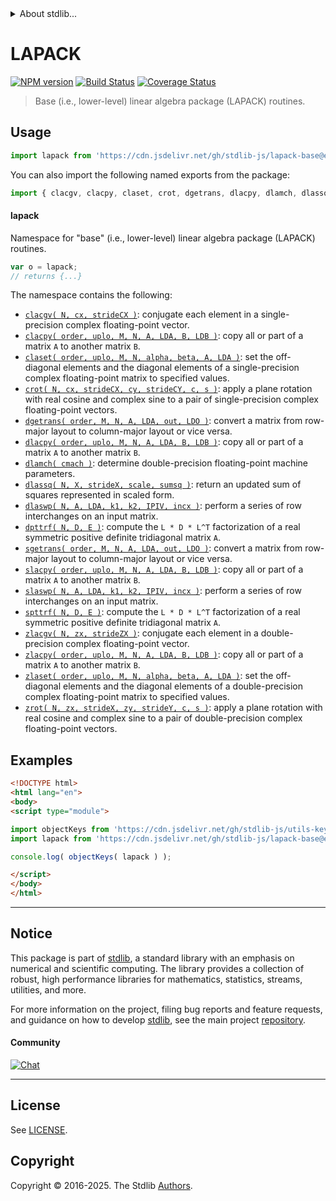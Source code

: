 <!--

@license Apache-2.0

Copyright (c) 2024 The Stdlib Authors.

Licensed under the Apache License, Version 2.0 (the "License");
you may not use this file except in compliance with the License.
You may obtain a copy of the License at

   http://www.apache.org/licenses/LICENSE-2.0

Unless required by applicable law or agreed to in writing, software
distributed under the License is distributed on an "AS IS" BASIS,
WITHOUT WARRANTIES OR CONDITIONS OF ANY KIND, either express or implied.
See the License for the specific language governing permissions and
limitations under the License.

-->


<details>
  <summary>
    About stdlib...
  </summary>
  <p>We believe in a future in which the web is a preferred environment for numerical computation. To help realize this future, we've built stdlib. stdlib is a standard library, with an emphasis on numerical and scientific computation, written in JavaScript (and C) for execution in browsers and in Node.js.</p>
  <p>The library is fully decomposable, being architected in such a way that you can swap out and mix and match APIs and functionality to cater to your exact preferences and use cases.</p>
  <p>When you use stdlib, you can be absolutely certain that you are using the most thorough, rigorous, well-written, studied, documented, tested, measured, and high-quality code out there.</p>
  <p>To join us in bringing numerical computing to the web, get started by checking us out on <a href="https://github.com/stdlib-js/stdlib">GitHub</a>, and please consider <a href="https://opencollective.com/stdlib">financially supporting stdlib</a>. We greatly appreciate your continued support!</p>
</details>

# LAPACK

[![NPM version][npm-image]][npm-url] [![Build Status][test-image]][test-url] [![Coverage Status][coverage-image]][coverage-url] <!-- [![dependencies][dependencies-image]][dependencies-url] -->

> Base (i.e., lower-level) linear algebra package (LAPACK) routines.



<section class="usage">

## Usage

```javascript
import lapack from 'https://cdn.jsdelivr.net/gh/stdlib-js/lapack-base@esm/index.mjs';
```

You can also import the following named exports from the package:

```javascript
import { clacgv, clacpy, claset, crot, dgetrans, dlacpy, dlamch, dlassq, dlaswp, dpttrf, sgetrans, slacpy, slaswp, spttrf, zlacgv, zlacpy, zlaset, zrot } from 'https://cdn.jsdelivr.net/gh/stdlib-js/lapack-base@esm/index.mjs';
```

#### lapack

Namespace for "base" (i.e., lower-level) linear algebra package (LAPACK) routines.

```javascript
var o = lapack;
// returns {...}
```

The namespace contains the following:

<!-- <toc pattern="*"> -->

<div class="namespace-toc">

-   <span class="signature">[`clacgv( N, cx, strideCX )`][@stdlib/lapack/base/clacgv]</span><span class="delimiter">: </span><span class="description">conjugate each element in a single-precision complex floating-point vector.</span>
-   <span class="signature">[`clacpy( order, uplo, M, N, A, LDA, B, LDB )`][@stdlib/lapack/base/clacpy]</span><span class="delimiter">: </span><span class="description">copy all or part of a matrix `A` to another matrix `B`.</span>
-   <span class="signature">[`claset( order, uplo, M, N, alpha, beta, A, LDA )`][@stdlib/lapack/base/claset]</span><span class="delimiter">: </span><span class="description">set the off-diagonal elements and the diagonal elements of a single-precision complex floating-point matrix to specified values.</span>
-   <span class="signature">[`crot( N, cx, strideCX, cy, strideCY, c, s )`][@stdlib/lapack/base/crot]</span><span class="delimiter">: </span><span class="description">apply a plane rotation with real cosine and complex sine to a pair of single-precision complex floating-point vectors.</span>
-   <span class="signature">[`dgetrans( order, M, N, A, LDA, out, LDO )`][@stdlib/lapack/base/dge-trans]</span><span class="delimiter">: </span><span class="description">convert a matrix from row-major layout to column-major layout or vice versa.</span>
-   <span class="signature">[`dlacpy( order, uplo, M, N, A, LDA, B, LDB )`][@stdlib/lapack/base/dlacpy]</span><span class="delimiter">: </span><span class="description">copy all or part of a matrix `A` to another matrix `B`.</span>
-   <span class="signature">[`dlamch( cmach )`][@stdlib/lapack/base/dlamch]</span><span class="delimiter">: </span><span class="description">determine double-precision floating-point machine parameters.</span>
-   <span class="signature">[`dlassq( N, X, strideX, scale, sumsq )`][@stdlib/lapack/base/dlassq]</span><span class="delimiter">: </span><span class="description">return an updated sum of squares represented in scaled form.</span>
-   <span class="signature">[`dlaswp( N, A, LDA, k1, k2, IPIV, incx )`][@stdlib/lapack/base/dlaswp]</span><span class="delimiter">: </span><span class="description">perform a series of row interchanges on an input matrix.</span>
-   <span class="signature">[`dpttrf( N, D, E )`][@stdlib/lapack/base/dpttrf]</span><span class="delimiter">: </span><span class="description">compute the `L * D * L^T` factorization of a real symmetric positive definite tridiagonal matrix `A`.</span>
-   <span class="signature">[`sgetrans( order, M, N, A, LDA, out, LDO )`][@stdlib/lapack/base/sge-trans]</span><span class="delimiter">: </span><span class="description">convert a matrix from row-major layout to column-major layout or vice versa.</span>
-   <span class="signature">[`slacpy( order, uplo, M, N, A, LDA, B, LDB )`][@stdlib/lapack/base/slacpy]</span><span class="delimiter">: </span><span class="description">copy all or part of a matrix `A` to another matrix `B`.</span>
-   <span class="signature">[`slaswp( N, A, LDA, k1, k2, IPIV, incx )`][@stdlib/lapack/base/slaswp]</span><span class="delimiter">: </span><span class="description">perform a series of row interchanges on an input matrix.</span>
-   <span class="signature">[`spttrf( N, D, E )`][@stdlib/lapack/base/spttrf]</span><span class="delimiter">: </span><span class="description">compute the `L * D * L^T` factorization of a real symmetric positive definite tridiagonal matrix `A`.</span>
-   <span class="signature">[`zlacgv( N, zx, strideZX )`][@stdlib/lapack/base/zlacgv]</span><span class="delimiter">: </span><span class="description">conjugate each element in a double-precision complex floating-point vector.</span>
-   <span class="signature">[`zlacpy( order, uplo, M, N, A, LDA, B, LDB )`][@stdlib/lapack/base/zlacpy]</span><span class="delimiter">: </span><span class="description">copy all or part of a matrix `A` to another matrix `B`.</span>
-   <span class="signature">[`zlaset( order, uplo, M, N, alpha, beta, A, LDA )`][@stdlib/lapack/base/zlaset]</span><span class="delimiter">: </span><span class="description">set the off-diagonal elements and the diagonal elements of a double-precision complex floating-point matrix to specified values.</span>
-   <span class="signature">[`zrot( N, zx, strideX, zy, strideY, c, s )`][@stdlib/lapack/base/zrot]</span><span class="delimiter">: </span><span class="description">apply a plane rotation with real cosine and complex sine to a pair of double-precision complex floating-point vectors.</span>

</div>

<!-- </toc> -->

</section>

<!-- /.usage -->

<section class="examples">

## Examples

<!-- TODO: better examples -->

<!-- eslint no-undef: "error" -->

```html
<!DOCTYPE html>
<html lang="en">
<body>
<script type="module">

import objectKeys from 'https://cdn.jsdelivr.net/gh/stdlib-js/utils-keys@esm/index.mjs';
import lapack from 'https://cdn.jsdelivr.net/gh/stdlib-js/lapack-base@esm/index.mjs';

console.log( objectKeys( lapack ) );

</script>
</body>
</html>
```

</section>

<!-- /.examples -->

<!-- Section for related `stdlib` packages. Do not manually edit this section, as it is automatically populated. -->

<section class="related">

</section>

<!-- /.related -->

<!-- Section for all links. Make sure to keep an empty line after the `section` element and another before the `/section` close. -->


<section class="main-repo" >

* * *

## Notice

This package is part of [stdlib][stdlib], a standard library with an emphasis on numerical and scientific computing. The library provides a collection of robust, high performance libraries for mathematics, statistics, streams, utilities, and more.

For more information on the project, filing bug reports and feature requests, and guidance on how to develop [stdlib][stdlib], see the main project [repository][stdlib].

#### Community

[![Chat][chat-image]][chat-url]

---

## License

See [LICENSE][stdlib-license].


## Copyright

Copyright &copy; 2016-2025. The Stdlib [Authors][stdlib-authors].

</section>

<!-- /.stdlib -->

<!-- Section for all links. Make sure to keep an empty line after the `section` element and another before the `/section` close. -->

<section class="links">

[npm-image]: http://img.shields.io/npm/v/@stdlib/lapack-base.svg
[npm-url]: https://npmjs.org/package/@stdlib/lapack-base

[test-image]: https://github.com/stdlib-js/lapack-base/actions/workflows/test.yml/badge.svg?branch=main
[test-url]: https://github.com/stdlib-js/lapack-base/actions/workflows/test.yml?query=branch:main

[coverage-image]: https://img.shields.io/codecov/c/github/stdlib-js/lapack-base/main.svg
[coverage-url]: https://codecov.io/github/stdlib-js/lapack-base?branch=main

<!--

[dependencies-image]: https://img.shields.io/david/stdlib-js/lapack-base.svg
[dependencies-url]: https://david-dm.org/stdlib-js/lapack-base/main

-->

[chat-image]: https://img.shields.io/gitter/room/stdlib-js/stdlib.svg
[chat-url]: https://app.gitter.im/#/room/#stdlib-js_stdlib:gitter.im

[stdlib]: https://github.com/stdlib-js/stdlib

[stdlib-authors]: https://github.com/stdlib-js/stdlib/graphs/contributors

[umd]: https://github.com/umdjs/umd
[es-module]: https://developer.mozilla.org/en-US/docs/Web/JavaScript/Guide/Modules

[deno-url]: https://github.com/stdlib-js/lapack-base/tree/deno
[deno-readme]: https://github.com/stdlib-js/lapack-base/blob/deno/README.md
[umd-url]: https://github.com/stdlib-js/lapack-base/tree/umd
[umd-readme]: https://github.com/stdlib-js/lapack-base/blob/umd/README.md
[esm-url]: https://github.com/stdlib-js/lapack-base/tree/esm
[esm-readme]: https://github.com/stdlib-js/lapack-base/blob/esm/README.md
[branches-url]: https://github.com/stdlib-js/lapack-base/blob/main/branches.md

[stdlib-license]: https://raw.githubusercontent.com/stdlib-js/lapack-base/main/LICENSE

<!-- <toc-links> -->

[@stdlib/lapack/base/clacgv]: https://github.com/stdlib-js/lapack-base-clacgv/tree/esm

[@stdlib/lapack/base/clacpy]: https://github.com/stdlib-js/lapack-base-clacpy/tree/esm

[@stdlib/lapack/base/claset]: https://github.com/stdlib-js/lapack-base-claset/tree/esm

[@stdlib/lapack/base/crot]: https://github.com/stdlib-js/lapack-base-crot/tree/esm

[@stdlib/lapack/base/dge-trans]: https://github.com/stdlib-js/lapack-base-dge-trans/tree/esm

[@stdlib/lapack/base/dlacpy]: https://github.com/stdlib-js/lapack-base-dlacpy/tree/esm

[@stdlib/lapack/base/dlamch]: https://github.com/stdlib-js/lapack-base-dlamch/tree/esm

[@stdlib/lapack/base/dlassq]: https://github.com/stdlib-js/lapack-base-dlassq/tree/esm

[@stdlib/lapack/base/dlaswp]: https://github.com/stdlib-js/lapack-base-dlaswp/tree/esm

[@stdlib/lapack/base/dpttrf]: https://github.com/stdlib-js/lapack-base-dpttrf/tree/esm

[@stdlib/lapack/base/sge-trans]: https://github.com/stdlib-js/lapack-base-sge-trans/tree/esm

[@stdlib/lapack/base/slacpy]: https://github.com/stdlib-js/lapack-base-slacpy/tree/esm

[@stdlib/lapack/base/slaswp]: https://github.com/stdlib-js/lapack-base-slaswp/tree/esm

[@stdlib/lapack/base/spttrf]: https://github.com/stdlib-js/lapack-base-spttrf/tree/esm

[@stdlib/lapack/base/zlacgv]: https://github.com/stdlib-js/lapack-base-zlacgv/tree/esm

[@stdlib/lapack/base/zlacpy]: https://github.com/stdlib-js/lapack-base-zlacpy/tree/esm

[@stdlib/lapack/base/zlaset]: https://github.com/stdlib-js/lapack-base-zlaset/tree/esm

[@stdlib/lapack/base/zrot]: https://github.com/stdlib-js/lapack-base-zrot/tree/esm

<!-- </toc-links> -->

</section>

<!-- /.links -->
